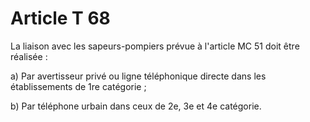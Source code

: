 # Article T 68

La liaison avec les sapeurs-pompiers prévue à l'article MC 51 doit être réalisée :

a) Par avertisseur privé ou ligne téléphonique directe dans les établissements de 1re catégorie ;

b) Par téléphone urbain dans ceux de 2e, 3e et 4e catégorie.
